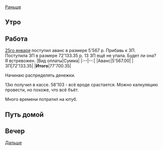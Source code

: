 [Раньше](2021.02.09.md)  
## Утро
## Работа
[25го января](../01/2021.01.25.md) поступил аванс в размере 5'567 р. Прибавь к ЗП.  
Поступила ЗП в размере 72'133.35 р. 13 ЗП ещё не упала. Будет ли она? Я встревожен.
|Вид оплаты|Сумма|
|:--|--:|
|Аванс|5'567.00|
|ЗП|72'133.35|
|**Итого**|77'700.35|

Начинаю распределять денежки.

13ю получил в кассе. 58'103 - всё вроде срастается. Можно калкуляцию провести, но похоже, что всё бъёт.

Много времени потратил на ютуб.
## Путь домой
## Вечер
[Дальше](2021.02.11.md)
